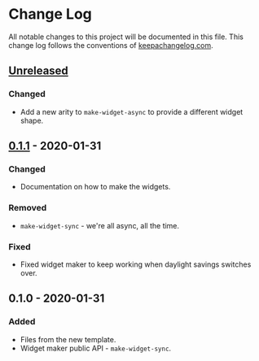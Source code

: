 # Change Log
All notable changes to this project will be documented in this file. This change log follows the conventions of [keepachangelog.com](http://keepachangelog.com/).

## [Unreleased]
### Changed
- Add a new arity to `make-widget-async` to provide a different widget shape.

## [0.1.1] - 2020-01-31
### Changed
- Documentation on how to make the widgets.

### Removed
- `make-widget-sync` - we're all async, all the time.

### Fixed
- Fixed widget maker to keep working when daylight savings switches over.

## 0.1.0 - 2020-01-31
### Added
- Files from the new template.
- Widget maker public API - `make-widget-sync`.

[Unreleased]: https://github.com/your-name/tyro/compare/0.1.1...HEAD
[0.1.1]: https://github.com/your-name/tyro/compare/0.1.0...0.1.1
